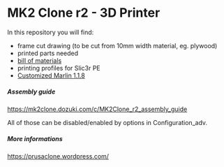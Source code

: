 # MK2 Clone r2 - 3D Printer

In this repository you will find:
 * frame cut drawing (to be cut from 10mm width material, eg. plywood)
 * printed parts needed
 * [bill of materials](bill-of-materials.md)
 * printing profiles for Slic3r PE
 * [Customized Marlin 1.1.8](https://github.com/q3ok/Marlin/tree/MK2Clone-r2)
 
##### Assembly guide
https://mk2clone.dozuki.com/c/MK2Clone_r2_assembly_guide
 
All of those can be disabled/enabled by options in Configuration_adv.

##### More informations
https://prusaclone.wordpress.com/

